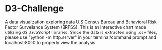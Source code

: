 # D3-Challenge

A data visualization exploring data U.S Census Bureau and Behavioral Risk Factor Surveilance System (BRFSS). This is an interactive chart made utilizing d3 JavaScript libraries. Since the data is extracted using .csv files, please use "python -m http.server" in your terminal/command prompt and localhost:8000 to properly view the analysis.
